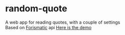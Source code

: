 # random-quote
A web app for reading quotes, with a couple of settings  
Based on [Forismatic](http://forismatic.com/) api
[Here is the demo](http://codepen.io/dvdvdmt/full/jWNQxW/)
